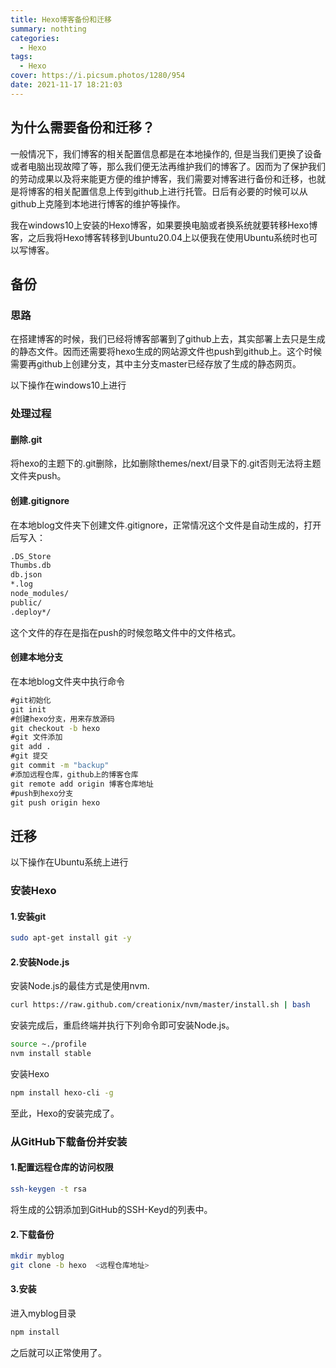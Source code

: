 ```yaml
---
title: Hexo博客备份和迁移
summary: nothting
categories:
  - Hexo 
tags:
  - Hexo
cover: https://i.picsum.photos/1280/954
date: 2021-11-17 18:21:03
---
```


## 为什么需要备份和迁移？

一般情况下，我们博客的相关配置信息都是在本地操作的,  但是当我们更换了设备或者电脑出现故障了等，那么我们便无法再维护我们的博客了。因而为了保护我们的劳动成果以及将来能更方便的维护博客，我们需要对博客进行备份和迁移，也就是将博客的相关配置信息上传到github上进行托管。日后有必要的时候可以从github上克隆到本地进行博客的维护等操作。

我在windows10上安装的Hexo博客，如果要换电脑或者换系统就要转移Hexo博客，之后我将Hexo博客转移到Ubuntu20.04上以便我在使用Ubuntu系统时也可以写博客。

## 备份

### 思路

在搭建博客的时候，我们已经将博客部署到了github上去，其实部署上去只是生成的静态文件。因而还需要将hexo生成的网站源文件也push到github上。这个时候需要再github上创建分支，其中主分支master已经存放了生成的静态网页。

以下操作在windows10上进行

### 处理过程

#### 删除.git

将hexo的主题下的.git删除，比如删除themes/next/目录下的.git否则无法将主题文件夹push。

#### 创建.gitignore

在本地blog文件夹下创建文件.gitignore，正常情况这个文件是自动生成的，打开后写入：

```txt
.DS_Store
Thumbs.db
db.json
*.log
node_modules/
public/
.deploy*/
```

这个文件的存在是指在push的时候忽略文件中的文件格式。

#### 创建本地分支

在本地blog文件夹中执行命令

```cmd
#git初始化
git init
#创建hexo分支，用来存放源码
git checkout -b hexo
#git 文件添加
git add .
#git 提交
git commit -m "backup"
#添加远程仓库，github上的博客仓库
git remote add origin 博客仓库地址
#push到hexo分支
git push origin hexo
```

## 迁移

以下操作在Ubuntu系统上进行

### 安装Hexo

#### 1.安装git

```bash
sudo apt-get install git -y
```

#### 2.安装Node.js

安装Node.js的最佳方式是使用nvm.

```bash
curl https://raw.github.com/creationix/nvm/master/install.sh | bash
```

安装完成后，重启终端并执行下列命令即可安装Node.js。

```bash
source ~./profile
nvm install stable
```

安装Hexo

```bash
npm install hexo-cli -g
```

至此，Hexo的安装完成了。

### 从GitHub下载备份并安装

#### 1.配置远程仓库的访问权限
```bash
ssh-keygen -t rsa
```
将生成的公钥添加到GitHub的SSH-Keyd的列表中。

#### 2.下载备份
```bash
mkdir myblog
git clone -b hexo  <远程仓库地址>
```

#### 3.安装
进入myblog目录
```bash
npm install
```

之后就可以正常使用了。